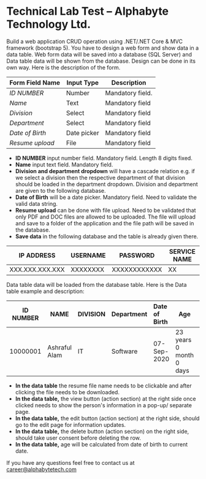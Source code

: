 ﻿# **Technical Lab Test – Alphabyte Technology Ltd.**

Build a web application CRUD operation using .NET/.NET Core & MVC framework (bootstrap 5). You have to design a web form and show data in a data table. Web form data will be saved into a database (SQL Server) and Data table data will be shown from the database. Design can be done in its own way. Here is the description of the form. 

|**Form Field Name** |**Input Type** |**Description** |
| - | - | - |
|*ID NUMBER* |Number |Mandatory field. |
|*Name* |Text |Mandatory field |
|*Division* |Select |Mandatory field |
|*Department* |Select |Mandatory field |
|*Date of Birth* |Date picker |Mandatory field |
|*Resume upload* |File |Mandatory field |

- **ID NUMBER** input number field. Mandatory field. Length 8 digits fixed. 
- **Name** input text field. Mandatory field. 
- **Division and department dropdown** will have a cascade relation e.g. if we select a division then the respective department of that division should be loaded in the department dropdown. Division and department are given to the following database. 
-  **Date of Birth** will be a date picker. Mandatory field. Need to validate the valid data string. 
- **Resume upload** can be done with file upload. Need to be validated that only PDF and DOC files are allowed to be uploaded. The file will upload and save to a folder of the application and the file path will be saved in the database. 
- **Save data** in the following database and the table is already given there. 

|**IP ADDRESS** |**USERNAME** |**PASSWORD** |**SERVICE NAME** |
| - | - | - | - |
|XXX.XXX.XXX.XXX |XXXXXXXX |XXXXXXXXXXXX |XX |

Data table data will be loaded from the database table. Here is the Data table example and description: 

|**ID NUMBER** |**NAME** |**DIVISION** |**Department** |**Date of Birth** |**Age** |**Resume** |**Action** |
| - | - | - | - | :- | - | - | - |
|10000001 |Ashraful Alam |IT |Software |07-Sep- 2020 |23 years 0 month 0 days |File1 |View Edit delete |

- **In the data table** the resume file name needs to be clickable and after clicking the file needs to be downloaded. 
- **In the data table,** the view button (action section) at the right side once clicked needs to show the person's information in a pop-up/ separate page. 
- **In the data table,** the edit button (action section) at the right side, should go to the edit page for information updates. 
- **In the data table,** the delete button (action section) on the right side, should take user consent before deleting the row. 
- **In the data table,** age will be calculated from date of birth to current date. 

If you have any questions feel free to contact us at [ career@alphabytetech.com ](mailto:career@alphabytetech.com)

